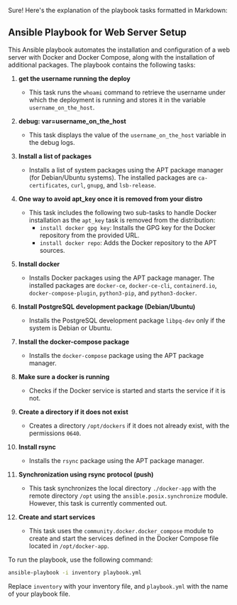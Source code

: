 Sure! Here's the explanation of the playbook tasks formatted in Markdown:

## Ansible Playbook for Web Server Setup

This Ansible playbook automates the installation and configuration of a web server with Docker and Docker Compose, along with the installation of additional packages. The playbook contains the following tasks:

1. **get the username running the deploy**
   - This task runs the `whoami` command to retrieve the username under which the deployment is running and stores it in the variable `username_on_the_host`.

2. **debug: var=username_on_the_host**
   - This task displays the value of the `username_on_the_host` variable in the debug logs.

3. **Install a list of packages**
   - Installs a list of system packages using the APT package manager (for Debian/Ubuntu systems). The installed packages are `ca-certificates`, `curl`, `gnupg`, and `lsb-release`.

4. **One way to avoid apt_key once it is removed from your distro**
   - This task includes the following two sub-tasks to handle Docker installation as the `apt_key` task is removed from the distribution:
     - `install docker gpg key`: Installs the GPG key for the Docker repository from the provided URL.
     - `install docker repo`: Adds the Docker repository to the APT sources.

5. **Install docker**
   - Installs Docker packages using the APT package manager. The installed packages are `docker-ce`, `docker-ce-cli`, `containerd.io`, `docker-compose-plugin`, `python3-pip`, and `python3-docker`.

6. **Install PostgreSQL development package (Debian/Ubuntu)**
   - Installs the PostgreSQL development package `libpq-dev` only if the system is Debian or Ubuntu.

7. **Install the docker-compose package**
   - Installs the `docker-compose` package using the APT package manager.

8. **Make sure a docker is running**
   - Checks if the Docker service is started and starts the service if it is not.

9. **Create a directory if it does not exist**
   - Creates a directory `/opt/dockers` if it does not already exist, with the permissions `0640`.

10. **Install rsync**
    - Installs the `rsync` package using the APT package manager.

11. **Synchronization using rsync protocol (push)**
    - This task synchronizes the local directory `./docker-app` with the remote directory `/opt` using the `ansible.posix.synchronize` module. However, this task is currently commented out.

12. **Create and start services**
    - This task uses the `community.docker.docker_compose` module to create and start the services defined in the Docker Compose file located in `/opt/docker-app`.

To run the playbook, use the following command:

```bash
ansible-playbook -i inventory playbook.yml
```

Replace `inventory` with your inventory file, and `playbook.yml` with the name of your playbook file.